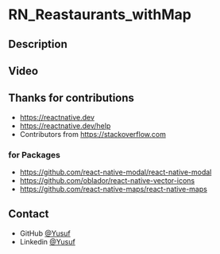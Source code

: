 # RN_Reastaurants_withMap


## Description



## Video



## Thanks for  contributions

- https://reactnative.dev
- https://reactnative.dev/help
- Contributors from https://stackoverflow.com



### for Packages
- https://github.com/react-native-modal/react-native-modal
- https://github.com/oblador/react-native-vector-icons
- https://github.com/react-native-maps/react-native-maps


## Contact

- GitHub [@Yusuf](https://github.com/ysfoz)
- Linkedin [@Yusuf](https://www.linkedin.com/in/yusuf-öztürk-23617b1b7/)

